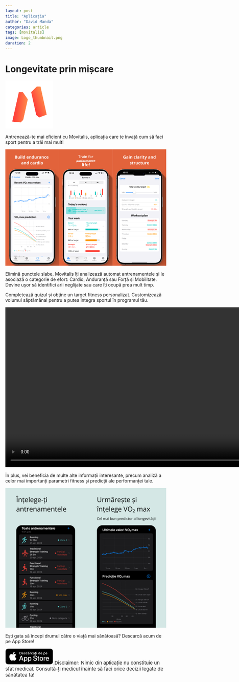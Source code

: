 ```yaml
---
layout: post
title: "Aplicația"
author: "David Manda"
categories: article
tags: [movitalis]
image: Logo_thumbnail.png
duration: 2
---
```


# Longevitate prin mișcare

<img src="/assets/img/LogoMovitalis.png" alt="drawing" height="150"/>

Antrenează-te mai eficient cu Movitalis, aplicația care te învață cum să faci sport pentru a trăi mai mult!

<img src="/assets/img/Preview.png" alt="drawing">

Elimină punctele slabe. Movitalis îți analizează automat antrenamentele și le asociază o categorie de efort: Cardio, Anduranță sau Forță și Mobilitate. Devine ușor să identifici arii neglijate sau care îți ocupă prea mult timp.

Completează quizul și obține un target fitness personalizat. Customizează volumul săptămânal pentru a putea integra sportul în programul tău.

<video height="500" autoplay muted loop>
  <source src="/assets/img/Quiz_preview.mov" type="video/mov">
Your browser does not support the video tag.
</video>

În plus, vei beneficia de multe alte informații interesante, precum analiză a celor mai importanți parametri fitness și predicții ale performanței tale.

<img src="/assets/img/Antrenamente_vo2max.png" alt="drawing">

Ești gata să începi drumul către o viață mai sănătoasă? Descarcă acum de pe App Store!

<a href="https://apps.apple.com/ro/app/movitalis-fitness-tracking/id6470913447" target="_blank">
    <img src="/assets/img/Download_on_the_App_Store_Badge_RO_RGB_blk_100317.svg" height="50" alt="Download on the App Store">
</a>

<span style="font-size: 15px">
Disclaimer:
Nimic din aplicație nu constituie un sfat medical. Consultă-ți medicul înainte să faci orice decizii legate de sănătatea ta!

